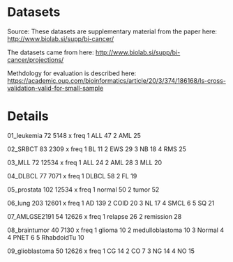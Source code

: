 # Datasets
Source: These datasets are supplementary material from the paper here:
http://www.biolab.si/supp/bi-cancer/

The datasets came from here:
http://www.biolab.si/supp/bi-cancer/projections/

Methdology for evaluation is described here:
https://academic.oup.com/bioinformatics/article/20/3/374/186168/Is-cross-validation-valid-for-small-sample


# Details

01_leukemia 	 72 5148
    x freq
1 ALL   47
2 AML   25

02_SRBCT 	 83 2309
    x freq
1  BL   11
2 EWS   29
3  NB   18
4 RMS   25

03_MLL 	 72 12534
    x freq
1 ALL   24
2 AML   28
3 MLL   20

04_DLBCL 	 77 7071
      x freq
1 DLBCL   58
2    FL   19

05_prostata 	 102 12534
       x freq
1 normal   50
2  tumor   52

06_lung 	 203 12601
      x freq
1   AD   139
2 COID    20
3   NL    17
4 SMCL     6
5   SQ    21

07_AMLGSE2191 	 54 12626
          x freq
1   relapse   26
2 remission   28

08_braintumor 	 40 7130
                x freq
1          glioma   10
2 medulloblastoma   10
3          Normal    4
4            PNET    6
5      RhabdoidTu   10

09_glioblastoma 	 50 12626
   x freq
1 CG   14
2 CO    7
3 NG   14
4 NO   15
